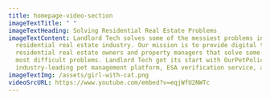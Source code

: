 ```yaml
---
title: homepage-video-section
imageTextTitle: " "
imageTextHeading: Solving Residential Real Estate Problems
imageTextContent: Landlord Tech solves some of the messiest problems in the
  residential real estate industry. Our mission is to provide digital tools to
  residential real estate owners and property managers that solve some of their
  most difficult problems. Landlord Tech got its start with OurPetPolicy, an
  industry-leading pet management platform, ESA verification service, and more.
imageTextImg: /assets/girl-with-cat.png
videoSrcURL: https://www.youtube.com/embed?v=eqjWfU2NWTc
---
```

